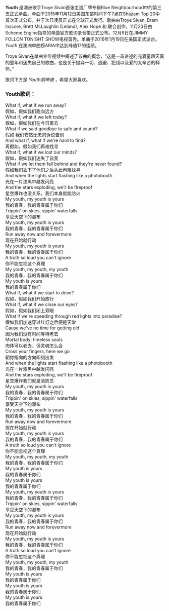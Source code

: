

**Youth** 是澳洲歌手Troye Sivan首张主流厂牌专辑Blue
Neighbourhood中的第三支正式单曲。单曲于2015年11月12日美国东部时间下午7点在Shazam Top
20中首次正式公布，并于次日凌晨正式在全球正式发行。歌曲由Troye Sivan, Bram Inscore, Brett McLaughlin
(Leland), Alex Hope 和 联合创作。11月23日由Scheme Engine指导的单曲官方歌词录音带正式公布。12月9日在JIMMY
FOLLON TONIGHT SHOW电视首秀。单曲于2016年1月19日在美国正式派台。 _Youth_ 在澳洲单曲榜ARIA中达到峰值17的佳绩。

Troye
Sivan在单曲宣传视频中阐述了该曲的概念，“这是一首讲述的充满童趣天真的童年和迷失自己的歌曲，也是关于抛弃一切、逃避、犯错以及爱的太辛苦的释怀。”

歌词下方是 _Youth钢琴谱_ ，希望大家喜欢。

### Youth歌词：

What if, what if we run away?  
假如，假如我们跑向远方  
What if, what if we left today?  
假如，假如我们在今日离去  
What if we said goodbye to safe and sound?  
假如 我们安然无恙的诉说告别  
And what if, what if we're hard to find?  
再假如，假如我们再难找寻  
What if, what if we lost our minds?  
假如，假如我们迷失了自我  
What if we let them fall behind and they're never found?  
假如我们丢下了他们之后从此再难找寻  
And when the lights start flashing like a photobooth  
光在一片漆黑中越发闪亮  
And the stars exploding, we’ll be fireproof  
星空爆炸也没关系，我们本身就能防火  
My youth, my youth is yours  
我的青春，我的青春属于你们  
Trippin' on skies, sippin' waterfalls  
享受天空下的瀑布  
My youth, my youth is yours  
我的青春，我的青春属于你们  
Run away now and forevermore  
现在开始就行动  
My youth, my youth is yours  
我的青春，我的青春属于你们  
A truth so loud you can't ignore  
你不能忽视这个真理  
My youth, my youth, my youth  
我的青春，我的青春属于你们  
My youth is yours  
我的青春属于你们  
What if, what if we start to drive?  
假如，假如我们开始旅行  
What if, what if we close our eyes?  
假如，假如我们闭上双眼  
What if we're speeding through red lights into paradise?  
假如我们加速穿过红灯之后便是天堂  
Cause we've no time for getting old  
因为我们没有时间等待老去  
Mortal body; timeless souls  
肉体可以老去，但灵魂怎么会  
Cross your fingers, here we go  
朝你指向的方向即刻出发  
And when the lights start flashing like a photobooth  
光在一片漆黑中越发闪亮  
And the stars exploding, we’ll be fireproof  
星空爆炸我们就是消防员  
My youth, my youth is yours  
我的青春，我的青春属于你们  
Trippin' on skies, sippin' waterfalls  
享受天空下的瀑布  
My youth, my youth is yours  
我的青春，我的青春属于你们  
Run away now and forevermore  
现在开始就行动  
My youth, my youth is yours  
我的青春，我的青春属于你们  
A truth so loud you can't ignore  
你不能忽视这个真理  
My youth, my youth, my youth  
我的青春，我的青春属于你们  
My youth is yours  
我的青春属于你们  
My youth is yours  
我的青春属于你们  
My youth, my youth is yours  
我的青春，我的青春属于你们  
Trippin' on skies, sippin' waterfalls  
享受天空下的瀑布  
My youth, my youth is yours  
我的青春，我的青春属于你们  
Run away now and forevermore  
现在开始就行动  
My youth, my youth is yours  
我的青春，我的青春属于你们  
A truth so loud you can’t ignore  
你不能忽视这个真理  
My youth, my youth, my youth  
我的青春，我的青春属于你们  
My youth is yours  
我的青春属于你们  
My youth is yours  
我的青春属于你们  
My youth is yours  
我的青春属于你们

